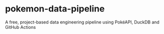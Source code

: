 # pokemon-data-pipeline
A free, project-based data engineering pipeline using PokéAPI, DuckDB and GitHub Actions
